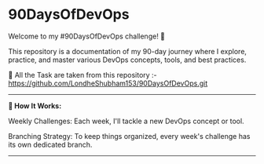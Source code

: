 # 90DaysOfDevOps
Welcome to my #90DaysOfDevOps challenge! 🎯

This repository is a documentation of my 90-day journey where I explore, practice, and master various DevOps concepts, tools, and best practices.

📌 All the Task are taken from this repository :- https://github.com/LondheShubham153/90DaysOfDevOps.git

---
**📅 How It Works:**

Weekly Challenges: Each week, I'll tackle a new DevOps concept or tool.

Branching Strategy: To keep things organized, every week's challenge has its own dedicated branch. 

---
